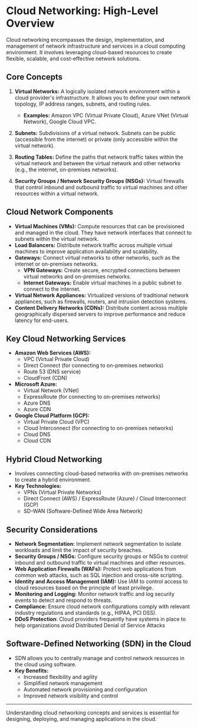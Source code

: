 # Cloud Networking: High-Level Overview

Cloud networking encompasses the design, implementation, and management of network infrastructure and services in a cloud computing environment. It involves leveraging cloud-based resources to create flexible, scalable, and cost-effective network solutions.

## Core Concepts

1.  **Virtual Networks:** A logically isolated network environment within a cloud provider's infrastructure. It allows you to define your own network topology, IP address ranges, subnets, and routing rules.

    - **Examples:** Amazon VPC (Virtual Private Cloud), Azure VNet (Virtual Network), Google Cloud VPC.

2.  **Subnets:** Subdivisions of a virtual network. Subnets can be public (accessible from the internet) or private (only accessible within the virtual network).
3.  **Routing Tables:** Define the paths that network traffic takes within the virtual network and between the virtual network and other networks (e.g., the internet, on-premises networks).
4.  **Security Groups / Network Security Groups (NSGs):** Virtual firewalls that control inbound and outbound traffic to virtual machines and other resources within a virtual network.

## Cloud Network Components

- **Virtual Machines (VMs):** Compute resources that can be provisioned and managed in the cloud. They have network interfaces that connect to subnets within the virtual network.
- **Load Balancers:** Distribute network traffic across multiple virtual machines to improve application availability and scalability.
- **Gateways:** Connect virtual networks to other networks, such as the internet or on-premises networks.
  - **VPN Gateways:** Create secure, encrypted connections between virtual networks and on-premises networks.
  - **Internet Gateways:** Enable virtual machines in a public subnet to connect to the internet.
- **Virtual Network Appliances:** Virtualized versions of traditional network appliances, such as firewalls, routers, and intrusion detection systems.
- **Content Delivery Networks (CDNs):** Distribute content across multiple geographically dispersed servers to improve performance and reduce latency for end-users.

## Key Cloud Networking Services

- **Amazon Web Services (AWS):**
  - VPC (Virtual Private Cloud)
  - Direct Connect (for connecting to on-premises networks)
  - Route 53 (DNS service)
  - CloudFront (CDN)
- **Microsoft Azure:**
  - Virtual Network (VNet)
  - ExpressRoute (for connecting to on-premises networks)
  - Azure DNS
  - Azure CDN
- **Google Cloud Platform (GCP):**
  - Virtual Private Cloud (VPC)
  - Cloud Interconnect (for connecting to on-premises networks)
  - Cloud DNS
  - Cloud CDN

## Hybrid Cloud Networking

- Involves connecting cloud-based networks with on-premises networks to create a hybrid environment.
- **Key Technologies:**
  - VPNs (Virtual Private Networks)
  - Direct Connect (AWS) / ExpressRoute (Azure) / Cloud Interconnect (GCP)
  - SD-WAN (Software-Defined Wide Area Network)

## Security Considerations

- **Network Segmentation:** Implement network segmentation to isolate workloads and limit the impact of security breaches.
- **Security Groups / NSGs:** Configure security groups or NSGs to control inbound and outbound traffic to virtual machines and other resources.
- **Web Application Firewalls (WAFs):** Protect web applications from common web attacks, such as SQL injection and cross-site scripting.
- **Identity and Access Management (IAM):** Use IAM to control access to cloud resources based on the principle of least privilege.
- **Monitoring and Logging:** Monitor network traffic and log security events to detect and respond to threats.
- **Compliance:** Ensure cloud network configurations comply with relevant industry regulations and standards (e.g., HIPAA, PCI DSS).
- **DDoS Protection**: Cloud providers frequently have systems in place to help organizations avoid Distributed Denial of Service Attacks

## Software-Defined Networking (SDN) in the Cloud

- SDN allows you to centrally manage and control network resources in the cloud using software.
- **Key Benefits:**
  - Increased flexibility and agility
  - Simplified network management
  - Automated network provisioning and configuration
  - Improved network visibility and control

---

Understanding cloud networking concepts and services is essential for designing, deploying, and managing applications in the cloud.
